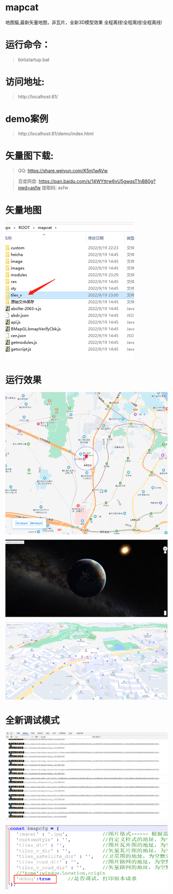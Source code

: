 # mapcat
地图猫,最新矢量地图，非瓦片，全新3D模型效果
全程离线!全程离线!全程离线!

# 运行命令：
> bin\startup.bat

# 访问地址:
> http://localhost:81/

# demo案例
> http://localhost:81/demo/index.html


# 矢量图下载:
> QQ: https://share.weiyun.com/K5m1wAVw

> 百度网盘: https://pan.baidu.com/s/14WYttrw6vU5gwqsT1nB80g?pwd=asfw 提取码: asfw



# 矢量地图
![img.png](md_Img/tiles_v.png)




# 运行效果


![img.png](md_Img/yxxg1.png)


![img.png](md_Img/yxxg2.png)


![img.png](md_Img/yxxg3.png)


# 全新调试模式

![img.png](md_Img/debug.png)


![img.png](md_Img/debug2.png)